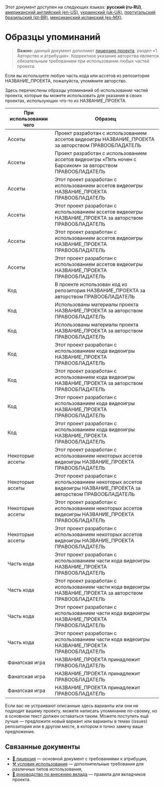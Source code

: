 Этот документ доступен на следующих языках: **русский (ru-RU)**, [американский английский (en-US)](/ATTRIBUTION.md), [украинский (uk-UA)](/other-langs/ATTRIBUTION_uk-UA.md), [португальский бразильский (pt-BR)](/other-langs/ATTRIBUTION_pt-BR.md), [мексиканский испанский (es-MX)](/other-langs/ATTRIBUTION_es-MX.md).

# Образцы упоминаний

> **Важно:** данный документ дополняет [лицензию проекта](/other-langs/LICENSE_ru-RU.md), раздел «1. Авторство и атрибуция». Корректное указание авторства является обязательным требованием при использовании любых частей проекта.

Если вы используете любую часть кода или ассетов из репозитория НАЗВАНИЕ_ПРОЕКТА, пожалуйста, упомяните авторство.

Здесь перечислены образцы упоминаний об использовании частей проекта, которые вы можете использовать для указания в своих проектах, использующих что-то из НАЗВАНИЕ_ПРОЕКТА.

| При использовании чего | Образец |
| --- | --- |
| Ассеты | Проект разработан с использованием ассетов видеоигры НАЗВАНИЕ_ПРОЕКТА за авторством ПРАВООБЛАДАТЕЛЬ |
| Ассеты | Проект разработан с использованием ассетов видеоигры «Пять ночен с Барсиком» за авторством ПРАВООБЛАДАТЕЛЬ |
| Ассеты | Этот проект разработан с использованием ассетов видеоигры НАЗВАНИЕ_ПРОЕКТА ПРАВООБЛАДАТЕЛЬ |
| Ассеты | Этот проект разработан с использованием ассетов видеоигры НАЗВАНИЕ_ПРОЕКТА за авторством ПРАВООБЛАДАТЕЛЬ |
| Ассеты | Этот проект разработан с использованием ассетов видеоигры НАЗВАНИЕ_ПРОЕКТА ПРАВООБЛАДАТЕЛЬ |
| Ассеты | Этот проект разработан с использованием ассетов видеоигры НАЗВАНИЕ_ПРОЕКТА ПРАВООБЛАДАТЕЛЬ |
| Код | В проекте использован код из репозитория НАЗВАНИЕ_ПРОЕКТА за авторством ПРАВООБЛАДАТЕЛЬ |
| Код | Использованы материалы проекта НАЗВАНИЕ_ПРОЕКТА за авторством ПРАВООБЛАДАТЕЛЬ |
| Код | Использованы материалы проекта НАЗВАНИЕ_ПРОЕКТА за авторством ПРАВООБЛАДАТЕЛЬ |
| Код | Этот проект разработан с использованием кода видеоигры НАЗВАНИЕ_ПРОЕКТА ПРАВООБЛАДАТЕЛЬ |
| Код | Этот проект разработан с использованием кода видеоигры НАЗВАНИЕ_ПРОЕКТА за авторством ПРАВООБЛАДАТЕЛЬ |
| Код | Этот проект разработан с использованием кода видеоигры НАЗВАНИЕ_ПРОЕКТА ПРАВООБЛАДАТЕЛЬ |
| Код | Этот проект разработан с использованием кода видеоигры НАЗВАНИЕ_ПРОЕКТА ПРАВООБЛАДАТЕЛЬ |
| Некоторые ассеты | Этот проект разработан с использованием некоторых ассетов видеоигры НАЗВАНИЕ_ПРОЕКТА ПРАВООБЛАДАТЕЛЬ |
| Некоторые ассеты | Этот проект разработан с использованием некоторых ассетов видеоигры НАЗВАНИЕ_ПРОЕКТА за авторством ПРАВООБЛАДАТЕЛЬ |
| Некоторые ассеты | Этот проект разработан с использованием некоторых ассетов видеоигры НАЗВАНИЕ_ПРОЕКТА ПРАВООБЛАДАТЕЛЬ |
| Некоторые ассеты | Этот проект разработан с использованием некоторых ассетов видеоигры НАЗВАНИЕ_ПРОЕКТА ПРАВООБЛАДАТЕЛЬ |
| Часть кода | Этот проект разработан с использованием части кода видеоигры НАЗВАНИЕ_ПРОЕКТА ПРАВООБЛАДАТЕЛЬ |
| Часть кода | Этот проект разработан с использованием части кода видеоигры НАЗВАНИЕ_ПРОЕКТА за авторством ПРАВООБЛАДАТЕЛЬ |
| Часть кода | Этот проект разработан с использованием части кода видеоигры НАЗВАНИЕ_ПРОЕКТА ПРАВООБЛАДАТЕЛЬ |
| Часть кода | Этот проект разработан с использованием части кода видеоигры НАЗВАНИЕ_ПРОЕКТА ПРАВООБЛАДАТЕЛЬ |
| Фанатская игра | НАЗВАНИЕ_ПРОЕКТА принадлежит ПРАВООБЛАДАТЕЛЬ |
| Фанатская игра | НАЗВАНИЕ_ПРОЕКТА принадлежит ПРАВООБЛАДАТЕЛЬ |
| Фанатская игра | НАЗВАНИЕ_ПРОЕКТА принадлежит ПРАВООБЛАДАТЕЛЬ |

Если вас не устраивают описанные здесь варианты или они не подходят вашему проекту, можете написать упоминание по-своему, но в основном текст должен оставаться таким. Можете поступить ещё лучше — предложите новый вариант или варианты в темах (issues) репозитория или в другом месте, в котором я точно замечу ваше предложение.

## Связанные документы

* [📜 лицензия](/LICENSE_ru-RU.md) — основной документ с требованиями к атрибуции,
* [⚒️ условия использования](/TERMS_OF_USE_ru-RU.md) — дополнительные требования для различных типов использования,
* [🤝 руководство по внесению вклада](/CONTRIBUTING_ru-RU.md) — правила для вкладчиков проекта.
